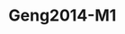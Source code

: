<a name="material" />

# Geng2014-M1
<script type="application/ld+json">
  {
    "@context": "https://schema.org/",
    "@type": "ChemicalSubstance",
    "http://purl.org/dc/terms/conformsTo":
      {
        "@type": "CreativeWork",
        "@id": "https://bioschemas.org/profiles/ChemicalSubstance/0.4-RELEASE/"
      },
    "@id": "https://egonw.github.io/nanowiki/nanowiki437.html#material",
    "name": "Geng2014-M1",
    "sameAs": "http://127.0.0.1/mediawiki/index.php/Special:URIResolver/Geng2014-2DM1"
  }
</script>

